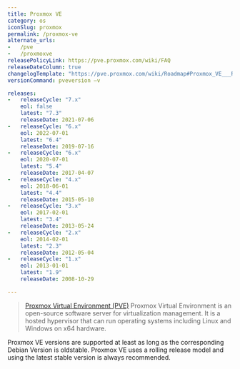 ```yaml
---
title: Proxmox VE
category: os
iconSlug: proxmox
permalink: /proxmox-ve
alternate_urls:
-   /pve
-   /proxmoxve
releasePolicyLink: https://pve.proxmox.com/wiki/FAQ
releaseDateColumn: true
changelogTemplate: "https://pve.proxmox.com/wiki/Roadmap#Proxmox_VE___RELEASE_CYCLE__"
versionCommand: pveversion –v

releases:
-   releaseCycle: "7.x"
    eol: false
    latest: "7.3"
    releaseDate: 2021-07-06
-   releaseCycle: "6.x"
    eol: 2022-07-01
    latest: "6.4"
    releaseDate: 2019-07-16
-   releaseCycle: "6.x"
    eol: 2020-07-01
    latest: "5.4"
    releaseDate: 2017-04-07
-   releaseCycle: "4.x"
    eol: 2018-06-01
    latest: "4.4"
    releaseDate: 2015-05-10
-   releaseCycle: "3.x"
    eol: 2017-02-01
    latest: "3.4"
    releaseDate: 2013-05-24
-   releaseCycle: "2.x"
    eol: 2014-02-01
    latest: "2.3"
    releaseDate: 2012-05-04
-   releaseCycle: "1.x"
    eol: 2013-01-01
    latest: "1.9"
    releaseDate: 2008-10-29

---
```


> [Proxmox Virtual Environment (PVE)](https://www.proxmox.com/en/proxmox-ve) Proxmox Virtual Environment is an open-source software server for virtualization management. It is a hosted hypervisor that can run operating systems including Linux and Windows on x64 hardware.

Proxmox VE versions are supported at least as long as the corresponding Debian Version is oldstable. Proxmox VE uses a rolling release model and using the latest stable version is always recommended.
